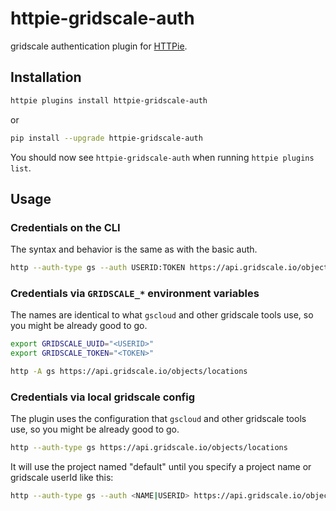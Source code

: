 # httpie-gridscale-auth

gridscale authentication plugin for [HTTPie](https://httpie.org/).

## Installation

```bash
httpie plugins install httpie-gridscale-auth
```

or

```bash
pip install --upgrade httpie-gridscale-auth
```

You should now see `httpie-gridscale-auth` when running `httpie plugins list`.

## Usage

### Credentials on the CLI

The syntax and behavior is the same as with the basic auth.

```bash
http --auth-type gs --auth USERID:TOKEN https://api.gridscale.io/objects/locations
```

### Credentials via ``GRIDSCALE_*`` environment variables

The names are identical to what `gscloud` and other gridscale tools use, so you
might be already good to go.

```bash
export GRIDSCALE_UUID="<USERID>"
export GRIDSCALE_TOKEN="<TOKEN>"

http -A gs https://api.gridscale.io/objects/locations
```

### Credentials via local gridscale config

The plugin uses the configuration that `gscloud` and other gridscale tools use,
so you might be already good to go.

```bash
http --auth-type gs https://api.gridscale.io/objects/locations
```

It will use the project named "default" until you specify a project name or
gridscale userId like this:

```bash
http --auth-type gs --auth <NAME|USERID> https://api.gridscale.io/objects/locations
```
